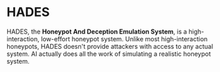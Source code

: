 # HADES

HADES, the **Honeypot And Deception Emulation System**, is a high-interaction, low-effort honeypot system. Unlike most high-interaction honeypots, HADES doesn't provide attackers with access to any actual system. AI actually does all the work of simulating a realistic honeypot system.

